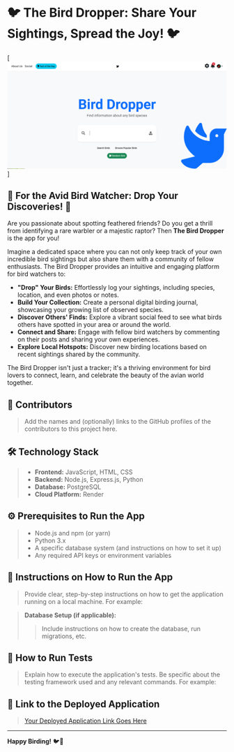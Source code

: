 # 🐦 The Bird Dropper: Share Your Sightings, Spread the Joy! 🐦

[![Placeholder for App Logo/Screenshot](ProjectSourceCode/src/resources/images/homepage.png)]
## 🌟 For the Avid Bird Watcher: Drop Your Discoveries! 🌟

Are you passionate about spotting feathered friends? Do you get a thrill from identifying a rare warbler or a majestic raptor? Then **The Bird Dropper** is the app for you!

Imagine a dedicated space where you can not only keep track of your own incredible bird sightings but also share them with a community of fellow enthusiasts. The Bird Dropper provides an intuitive and engaging platform for bird watchers to:

* **"Drop" Your Birds:** Effortlessly log your sightings, including species, location, and even photos or notes.
* **Build Your Collection:** Create a personal digital birding journal, showcasing your growing list of observed species.
* **Discover Others' Finds:** Explore a vibrant social feed to see what birds others have spotted in your area or around the world.
* **Connect and Share:** Engage with fellow bird watchers by commenting on their posts and sharing your own experiences.
* **Explore Local Hotspots:** Discover new birding locations based on recent sightings shared by the community.

The Bird Dropper isn't just a tracker; it's a thriving environment for bird lovers to connect, learn, and celebrate the beauty of the avian world together.

## 🤝 Contributors

> Add the names and (optionally) links to the GitHub profiles of the contributors to this project here.

## 🛠️ Technology Stack

>
> * **Frontend:** JavaScript, HTML, CSS
> * **Backend:** Node.js, Express.js, Python
> * **Database:** PostgreSQL
> * **Cloud Platform:** Render

## ⚙️ Prerequisites to Run the App

>
> * Node.js and npm (or yarn)
> * Python 3.x
> * A specific database system (and instructions on how to set it up)
> * Any required API keys or environment variables

## 🚀 Instructions on How to Run the App

> Provide clear, step-by-step instructions on how to get the application running on a local machine. For example:

> **Database Setup (if applicable):**
>
> > Include instructions on how to create the database, run migrations, etc.

## 🧪 How to Run Tests

> Explain how to execute the application's tests. Be specific about the testing framework used and any relevant commands. For example:


## 🔗 Link to the Deployed Application

>
> [Your Deployed Application Link Goes Here](https://bird-dropper-web.onrender.com/)

---

**Happy Birding!** 🐦📸
